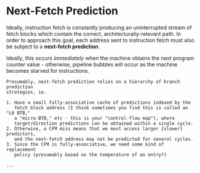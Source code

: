# Next-Fetch Prediction

Ideally, instruction fetch is constantly producing an uninterrupted stream of 
fetch blocks which contain the correct, architecturally-relevant path. 
In order to approach this goal, each address sent to instruction fetch must 
also be subject to a **next-fetch prediction**. 

Ideally, this occurs *immediately* when the machine obtains the next 
program counter value - otherwise, pipeline bubbles will occur as the machine
becomes starved for instructions.

```admonish note
Presumably, next-fetch prediction relies on a hierarchy of branch prediction
strategies, ie.

1. Have a small fully-associative cache of predictions indexed by the 
   fetch block address (I think sometimes you find this is called an "L0 BTB," 
   a "micro-BTB," etc - this is your "control-flow map"), where 
   target/direction predictions can be obtained within a single cycle. 
2. Otherwise, a CFM miss means that we must access larger [slower] predictors,
   and the next-fetch address may not be predicted for several cycles. 
3. Since the CFM is fully-associative, we need some kind of replacement 
   policy (presumably based on the temperature of an entry?)

...
```

